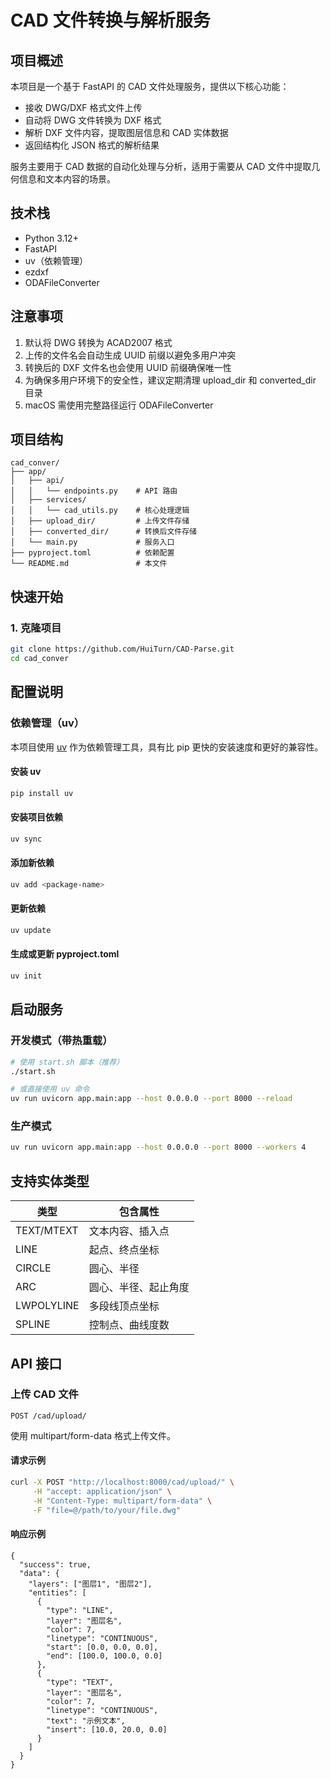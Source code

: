# CAD 文件转换与解析服务

## 项目概述

本项目是一个基于 FastAPI 的 CAD 文件处理服务，提供以下核心功能：
- 接收 DWG/DXF 格式文件上传
- 自动将 DWG 文件转换为 DXF 格式
- 解析 DXF 文件内容，提取图层信息和 CAD 实体数据
- 返回结构化 JSON 格式的解析结果

服务主要用于 CAD 数据的自动化处理与分析，适用于需要从 CAD 文件中提取几何信息和文本内容的场景。

## 技术栈
- Python 3.12+
- FastAPI
- uv（依赖管理）
- ezdxf
- ODAFileConverter

## 注意事项
1. 默认将 DWG 转换为 ACAD2007 格式
2. 上传的文件名会自动生成 UUID 前缀以避免多用户冲突
3. 转换后的 DXF 文件名也会使用 UUID 前缀确保唯一性
4. 为确保多用户环境下的安全性，建议定期清理 upload_dir 和 converted_dir 目录
5. macOS 需使用完整路径运行 ODAFileConverter
## 项目结构
```
cad_conver/
├── app/
│   ├── api/
│   │   └── endpoints.py    # API 路由
│   ├── services/
│   │   └── cad_utils.py    # 核心处理逻辑
│   ├── upload_dir/         # 上传文件存储
│   ├── converted_dir/      # 转换后文件存储
│   └── main.py             # 服务入口
├── pyproject.toml          # 依赖配置
└── README.md               # 本文件
```

## 快速开始

### 1. 克隆项目
```bash
git clone https://github.com/HuiTurn/CAD-Parse.git
cd cad_conver
```

## 配置说明

### 依赖管理（uv）

本项目使用 [uv](https://docs.astral.sh/uv/) 作为依赖管理工具，具有比 pip 更快的安装速度和更好的兼容性。

#### 安装 uv
```bash
pip install uv
```

#### 安装项目依赖
```bash
uv sync
```

#### 添加新依赖
```bash
uv add <package-name>
```

#### 更新依赖
```bash
uv update
```

#### 生成或更新 pyproject.toml
```bash
uv init
```
## 启动服务

### 开发模式（带热重载）
```bash
# 使用 start.sh 脚本（推荐）
./start.sh

# 或直接使用 uv 命令
uv run uvicorn app.main:app --host 0.0.0.0 --port 8000 --reload
```

### 生产模式
```bash
uv run uvicorn app.main:app --host 0.0.0.0 --port 8000 --workers 4
```
## 支持实体类型
| 类型           | 包含属性                     |
|----------------|------------------------------|
| TEXT/MTEXT     | 文本内容、插入点             |
| LINE           | 起点、终点坐标               |
| CIRCLE         | 圆心、半径                   |
| ARC            | 圆心、半径、起止角度         |
| LWPOLYLINE     | 多段线顶点坐标               |
| SPLINE         | 控制点、曲线度数             |
## API 接口

### 上传 CAD 文件

```
POST /cad/upload/
```

使用 multipart/form-data 格式上传文件。

#### 请求示例

```bash
curl -X POST "http://localhost:8000/cad/upload/" \
     -H "accept: application/json" \
     -H "Content-Type: multipart/form-data" \
     -F "file=@/path/to/your/file.dwg"
```

#### 响应示例

```
{
  "success": true,
  "data": {
    "layers": ["图层1", "图层2"],
    "entities": [
      {
        "type": "LINE",
        "layer": "图层名",
        "color": 7,
        "linetype": "CONTINUOUS",
        "start": [0.0, 0.0, 0.0],
        "end": [100.0, 100.0, 0.0]
      },
      {
        "type": "TEXT",
        "layer": "图层名",
        "color": 7,
        "linetype": "CONTINUOUS",
        "text": "示例文本",
        "insert": [10.0, 20.0, 0.0]
      }
    ]
  }
}